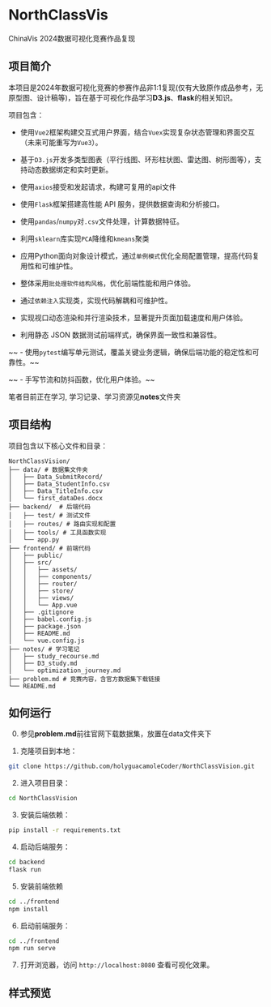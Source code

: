 # NorthClassVis

ChinaVis 2024数据可视化竞赛作品复现

## 项目简介

本项目是2024年数据可视化竞赛的参赛作品非1:1复现(仅有大致原作成品参考，无原型图、设计稿等)，旨在基于可视化作品学习**D3.js**、**flask**的相关知识。

项目包含：

- 使用`Vue2`框架构建交互式用户界面，结合`Vuex`实现复杂状态管理和界面交互（未来可能重写为`Vue3`）。

- 基于`D3.js`开发多类型图表（平行线图、环形柱状图、雷达图、树形图等），支持动态数据绑定和实时更新。

- 使用`axios`接受和发起请求，构建可复用的api文件

- 使用`Flask`框架搭建高性能 API 服务，提供数据查询和分析接口。

- 使用`pandas`/`numpy`对`.csv`文件处理，计算数据特征。

- 利用`sklearn`库实现`PCA`降维和`kmeans`聚类

- 应用Python面向对象设计模式，通过`单例模式`优化全局配置管理，提高代码复用性和可维护性。

- 整体采用`批处理软件结构风格`，优化前端性能和用户体验。

- 通过`依赖注入`实现类，实现代码解耦和可维护性。

- 实现视口动态渲染和并行渲染技术，显著提升页面加载速度和用户体验。

- 利用静态 JSON 数据测试前端样式，确保界面一致性和兼容性。

~~ - 使用`pytest`编写单元测试，覆盖关键业务逻辑，确保后端功能的稳定性和可靠性。~~

~~ - 手写节流和防抖函数，优化用户体验。~~

笔者目前正在学习, 学习记录、学习资源见**notes**文件夹

## 项目结构

项目包含以下核心文件和目录：

```
NorthClassVision/
├── data/ # 数据集文件夹
│   ├── Data_SubmitRecord/
│   ├── Data_StudentInfo.csv
│   ├── Data_TitleInfo.csv
│   └── first_dataDes.docx
├── backend/  # 后端代码
│   ├── test/ # 测试文件
│   ├── routes/ # 路由实现和配置
│   ├── tools/ # 工具函数实现
│   └── app.py
├── frontend/ # 前端代码
│   ├── public/
│   ├── src/
│   │   ├── assets/
│   │   ├── components/
│   │   ├── router/
│   │   ├── store/
│   │   ├── views/
│   │   └── App.vue
│   ├── .gitignore
│   ├── babel.config.js
│   ├── package.json
│   ├── README.md
│   └── vue.config.js
├── notes/ # 学习笔记
│   ├── study_recourse.md
│   ├── D3_study.md
│   └── optimization_journey.md
├── problem.md # 竞赛内容，含官方数据集下载链接
└── README.md
```

## 如何运行

0. 参见**problem.md**前往官网下载数据集，放置在data文件夹下

1. 克隆项目到本地：

```bash
git clone https://github.com/holyguacamoleCoder/NorthClassVision.git
```

2. 进入项目目录：

```bash
cd NorthClassVision
```

3. 安装后端依赖：

```bash
pip install -r requirements.txt
```

4. 启动后端服务：

```bash
cd backend
flask run
```

5. 安装前端依赖

```bash
cd ../frontend
npm install
```

6. 启动前端服务：

```bash
cd ../frontend
npm run serve
```

7. 打开浏览器，访问 `http://localhost:8080` 查看可视化效果。

## 样式预览

